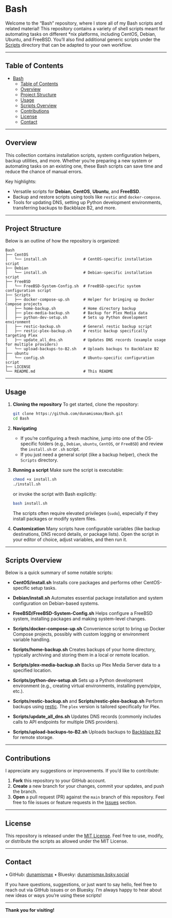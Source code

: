 # Bash

Welcome to the “Bash” repository, where I store all of my Bash scripts and related material! This repository contains a variety of shell scripts meant for automating tasks on different *nix platforms, including CentOS, Debian, Ubuntu, and FreeBSD. You’ll also find additional generic scripts under the [Scripts](./Scripts/) directory that can be adapted to your own workflow.

---

## Table of Contents
- [Bash](#bash)
  - [Table of Contents](#table-of-contents)
  - [Overview](#overview)
  - [Project Structure](#project-structure)
  - [Usage](#usage)
  - [Scripts Overview](#scripts-overview)
  - [Contributions](#contributions)
  - [License](#license)
  - [Contact](#contact)

---

## Overview

This collection contains installation scripts, system configuration helpers, backup utilities, and more. Whether you’re preparing a new system or automating tasks on an existing one, these Bash scripts can save time and reduce the chance of manual errors.

Key highlights:
- Versatile scripts for **Debian**, **CentOS**, **Ubuntu**, and **FreeBSD**.
- Backup and restore scripts using tools like `restic` and `docker-compose`.
- Tools for updating DNS, setting up Python development environments, transferring backups to Backblaze B2, and more.

---

## Project Structure

Below is an outline of how the repository is organized:

```
Bash
├── CentOS
│   └── install.sh                # CentOS-specific installation script
├── Debian
│   └── install.sh                # Debian-specific installation script
├── FreeBSD
│   └── FreeBSD-System-Config.sh  # FreeBSD-specific system configuration script
├── Scripts
│   ├── docker-compose-up.sh      # Helper for bringing up Docker Compose projects
│   ├── home-backup.sh            # Home directory backup
│   ├── plex-media-backup.sh      # Backup for Plex Media data
│   ├── python-dev-setup.sh       # Sets up Python development environment
│   ├── restic-backup.sh          # General restic backup script
│   ├── restic-plex-backup.sh     # restic backup specifically targeting Plex
│   ├── update_all_dns.sh         # Updates DNS records (example usage for multiple providers)
│   └── upload-backups-to-B2.sh   # Uploads backups to Backblaze B2
├── ubuntu
│   └── config.sh                 # Ubuntu-specific configuration script
├── LICENSE
└── README.md                     # This README
```

---

## Usage

1. **Cloning the repository**
   To get started, clone the repository:
   ```bash
   git clone https://github.com/dunamismax/Bash.git
   cd Bash
   ```

2. **Navigating**
   - If you’re configuring a fresh machine, jump into one of the OS-specific folders (e.g., `Debian`, `ubuntu`, `CentOS`, or `FreeBSD`) and review the `install.sh` or `.sh` script.
   - If you just need a general script (like a backup helper), check the `Scripts` directory.

3. **Running a script**
   Make sure the script is executable:
   ```bash
   chmod +x install.sh
   ./install.sh
   ```
   or invoke the script with Bash explicitly:
   ```bash
   bash install.sh
   ```
   The scripts often require elevated privileges (`sudo`), especially if they install packages or modify system files.

4. **Customization**
   Many scripts have configurable variables (like backup destinations, DNS record details, or package lists). Open the script in your editor of choice, adjust variables, and then run it.

---

## Scripts Overview

Below is a quick summary of some notable scripts:

- **CentOS/install.sh**
  Installs core packages and performs other CentOS-specific setup tasks.

- **Debian/install.sh**
  Automates essential package installation and system configuration on Debian-based systems.

- **FreeBSD/FreeBSD-System-Config.sh**
  Helps configure a FreeBSD system, installing packages and making system-level changes.

- **Scripts/docker-compose-up.sh**
  Convenience script to bring up Docker Compose projects, possibly with custom logging or environment variable handling.

- **Scripts/home-backup.sh**
  Creates backups of your home directory, typically archiving and storing them in a local or remote location.

- **Scripts/plex-media-backup.sh**
  Backs up Plex Media Server data to a specified location.

- **Scripts/python-dev-setup.sh**
  Sets up a Python development environment (e.g., creating virtual environments, installing pyenv/pipx, etc.).

- **Scripts/restic-backup.sh** and **Scripts/restic-plex-backup.sh**
  Perform backups using [restic](https://restic.net). The `plex` version is tailored specifically for Plex.

- **Scripts/update_all_dns.sh**
  Updates DNS records (commonly includes calls to API endpoints for multiple DNS providers).

- **Scripts/upload-backups-to-B2.sh**
  Uploads backups to [Backblaze B2](https://www.backblaze.com/b2/) for remote storage.

---

## Contributions

I appreciate any suggestions or improvements. If you’d like to contribute:
1. **Fork** this repository to your GitHub account.
2. **Create** a new branch for your changes, commit your updates, and push the branch.
3. **Open** a pull request (PR) against the `main` branch of this repository.
Feel free to file issues or feature requests in the [Issues](../../issues) section.

---

## License

This repository is released under the [MIT License](./LICENSE). Feel free to use, modify, or distribute the scripts as allowed under the MIT License.

---

## Contact

• GitHub: [dunamismax](https://github.com/dunamismax)
• Bluesky: [dunamismax.bsky.social](https://bsky.app/profile/dunamismax.bsky.social)

If you have questions, suggestions, or just want to say hello, feel free to reach out via GitHub issues or on Bluesky. I’m always happy to hear about new ideas or ways you’re using these scripts!

---

**Thank you for visiting!**